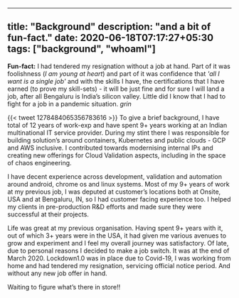 
---

title:  "Background"
description: "and a bit of fun-fact."
date:  2020-06-18T07:17:27+05:30
tags: ["background", "whoamI"]
---

**Fun-fact:** I had tendered my resignation without a job at hand. Part of it was foolishness (*I am young at heart*) and part of it was confidence that *'all I want is a single job'* and with the skills I have, the certifications that I have earned (to prove my skill-sets) - it will be just fine and for sure I will land a job, after all Bengaluru is India’s silicon valley. Little did I know that I had to fight for a job in a pandemic situation. *grin*

{{< tweet 1278484065356783616 >}}
To give a brief background, I have total of 12 years of work-exp and have spent 9+ years working at an Indian multinational IT service provider. During my stint there I was responsible for building solution’s around containers, Kubernetes and public clouds - GCP and AWS inclusive. I contributed towards modernising internal IPs and creating new offerings for Cloud Validation aspects, including in the space of chaos engineering.


I have decent experience across development, validation and automation around android, chrome os and linux systems. Most of my 9+ years of work at my previous job, I was deputed at customer’s locations both at Onsite, USA and at Bengaluru, IN, so I had customer facing experience too. I helped my clients in pre-production R&D efforts and made sure they were successful at their projects.


Life was great at my previous organisation. Having spent 9+ years with it, out of which 3+ years were in the USA, it had given me various avenues to grow and experiment and I feel my overall journey was satisfactory. Of late, due to personal reasons I decided to make a job switch. It was at the end of March 2020. Lockdown1.0 was in place due to Covid-19, I was working from home and had tendered my resignation, servicing official notice period. And without any new job offer in hand.


Waiting to figure what’s there in store!!